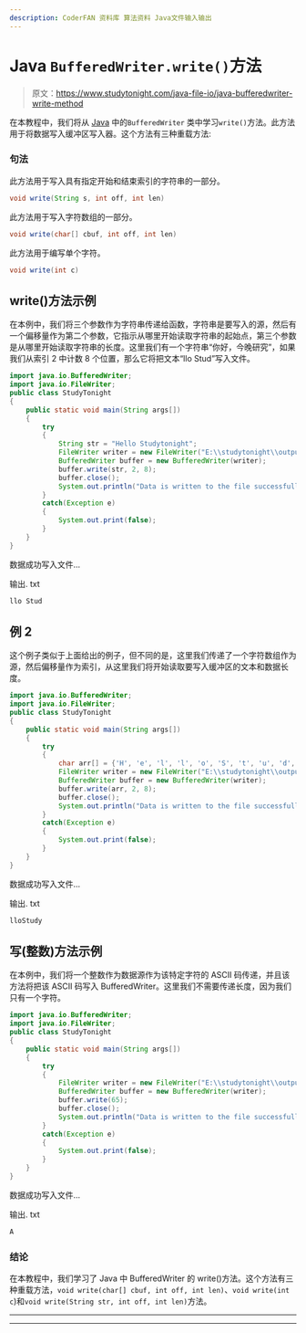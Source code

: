 ```yaml
---
description: CoderFAN 资料库 算法资料 Java文件输入输出
---
```


# Java `BufferedWriter.write()`方法

> 原文：<https://www.studytonight.com/java-file-io/java-bufferedwriter-write-method>

在本教程中，我们将从 [Java](https://www.studytonight.com/java/) 中的`BufferedWriter` 类中学习`write()`方法。此方法用于将数据写入缓冲区写入器。这个方法有三种重载方法:

### 句法

此方法用于写入具有指定开始和结束索引的字符串的一部分。

```java
void write(String s, int off, int len)
```

此方法用于写入字符数组的一部分。

```java
void write(char[] cbuf, int off, int len)
```

此方法用于编写单个字符。

```java
void write(int c)
```

## write()方法示例

在本例中，我们将三个参数作为字符串传递给函数，字符串是要写入的源，然后有一个偏移量作为第二个参数，它指示从哪里开始读取字符串的起始点，第三个参数是从哪里开始读取字符串的长度。这里我们有一个字符串“你好，今晚研究”，如果我们从索引 2 中计数 8 个位置，那么它将把文本“llo Stud”写入文件。

```java
import java.io.BufferedWriter;
import java.io.FileWriter;
public class StudyTonight 
{
	public static void main(String args[])
	{
		try
		{
			String str = "Hello Studytonight";
			FileWriter writer = new FileWriter("E:\\studytonight\\output.txt");  
			BufferedWriter buffer = new BufferedWriter(writer);  
			buffer.write(str, 2, 8);  
			buffer.close();  
			System.out.println("Data is written to the file successfully..."); 
		}
		catch(Exception e)
		{
			System.out.print(false);
		}
	}
}
```

数据成功写入文件...

输出. txt

```java
llo Stud
```

## 例 2

这个例子类似于上面给出的例子，但不同的是，这里我们传递了一个字符数组作为源，然后偏移量作为索引，从这里我们将开始读取要写入缓冲区的文本和数据长度。

```java
import java.io.BufferedWriter;
import java.io.FileWriter;
public class StudyTonight 
{
	public static void main(String args[])
	{
		try
		{
			char arr[] = {'H', 'e', 'l', 'l', 'o', 'S', 't', 'u', 'd', 'y', 't', 'o', 'n', 'i', 'g', 'h', 't'};
			FileWriter writer = new FileWriter("E:\\studytonight\\output.txt");  
			BufferedWriter buffer = new BufferedWriter(writer);  
			buffer.write(arr, 2, 8);  
			buffer.close();  
			System.out.println("Data is written to the file successfully..."); 
		}
		catch(Exception e)
		{
			System.out.print(false);
		}
	}
}
```

数据成功写入文件...

输出. txt

```java
lloStudy
```

## 写(整数)方法示例

在本例中，我们将一个整数作为数据源作为该特定字符的 ASCII 码传递，并且该方法将把该 ASCII 码写入 BufferedWriter。这里我们不需要传递长度，因为我们只有一个字符。

```java
import java.io.BufferedWriter;
import java.io.FileWriter;
public class StudyTonight 
{
	public static void main(String args[])
	{
		try
		{
			FileWriter writer = new FileWriter("E:\\studytonight\\output.txt");  
			BufferedWriter buffer = new BufferedWriter(writer);  
			buffer.write(65);  
			buffer.close();  
			System.out.println("Data is written to the file successfully..."); 
		}
		catch(Exception e)
		{
			System.out.print(false);
		}
	}
}
```

数据成功写入文件...

输出. txt

```java
A
```

### 结论

在本教程中，我们学习了 Java 中 BufferedWriter 的 write()方法。这个方法有三种重载方法，`void write(char[] cbuf, int off, int len)`、`void write(int c`)和`void write(String str, int off, int len)`方法。

* * *

* * *